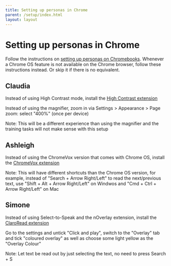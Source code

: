 ```yaml
---
title: Setting up personas in Chrome
parent: /setup/index.html
layout: layout
---
```


# Setting up personas in Chrome

Follow the instructions on [setting up personas on Chromebooks](chromebook.html). Whenever a Chrome OS feature is not available on the Chrome browser, follow these instructions instead. Or skip it if there is no equivalent.


## Claudia

Instead of using High Contrast mode, install the [High Contrast extension](https://chrome.google.com/webstore/detail/high-contrast/djcfdncoelnlbldjfhinnjlhdjlikmph)

Instead of using the magnifier, zoom in via Settings > Appearance > Page zoom: select "400%" (once per device)

Note: This will be a different experience than using the magnifier and the training tasks will not make sense with this setup


## Ashleigh

Instead of using the ChromeVox version that comes with Chrome OS, install the [ChromeVox extension](https://chrome.google.com/webstore/detail/chromevox/kgejglhpjiefppelpmljglcjbhoiplfn)

Note: This will have different shortcuts than the Chrome OS version, for example, instead of "Search + Arrow Right/Left" to read the next/previous text, use "Shift + Alt + Arrow Right/Left" on Windwos and "Cmd + Ctrl + Arrow Right/Left" on Mac


## Simone

Instead of using Select-to-Speak and the nOverlay extension, install the [ClaroRead extension](https://chrome.google.com/webstore/detail/claroread-chrome/ifgehbglgmidafhhdcopacejknmcmhcd)

Go to the settings and untick "Click and play", switch to the "Overlay" tab and tick "coloured overlay" as well as choose some light yellow as the "Overlay Colour"

Note: Let text be read out by just selecting the text, no need to press Search + S
